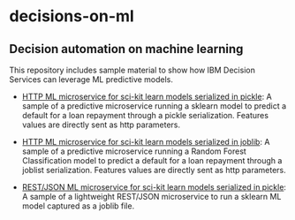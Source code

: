 # decisions-on-ml

## Decision automation on machine learning

This repository includes sample material to show how IBM Decision Services can leverage ML predictive models.

- [HTTP ML microservice for sci-kit learn models serialized in pickle](docker-python-flask-sklearn-pickle/README.md): A sample of a predictive microservice running a sklearn model to predict a default for a loan repayment through a pickle serialization. Features values are directly sent as http parameters.

- [HTTP ML microservice for sci-kit learn models serialized in joblib](docker-python-flask-sklearn-joblist/README.md): A sample of a predictive microservice running a Random Forest Classification model to predict a default for a loan repayment through a joblist serialization. Features values are directly sent as http parameters.

- [REST/JSON ML microservice for sci-kit learn models serialized in pickle](docker-python-flask-sklearn-joblist-json/README.md): A sample of a lightweight REST/JSON microservice to run a sklearn ML model captured as a joblib file.


